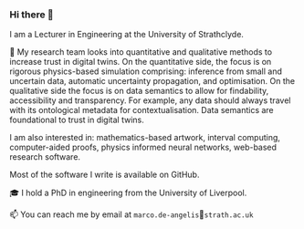 ### Hi there 👋 

I am a Lecturer in Engineering at the University of Strathclyde.

<!--I'm a research associate (postdoc) at the University of Liverpool. -->

🔭 My research team looks into quantitative and qualitative methods to increase trust in digital twins. On the quantitative side, the focus is on rigorous physics-based simulation comprising: inference from small and uncertain data, automatic uncertainty propagation, and optimisation. 
On the qualitative side the focus is on data semantics to allow for findability, accessibility and transparency. For example, any data should always travel with its ontological metadata for contextualisation. Data semantics are foundational to trust in digital twins.


<!--My research focuses on theoretical and practical aspects of computing with uncertainty. My areas of interest are: (1) rigorous inference from small-sized datasets with imprecise probability and robust Bayes; (2) propagation of uncertainty through complex computations; (3) code optimization on GPUs and super computers.-->

I am also interested in: mathematics-based artwork, interval computing, computer-aided proofs, physics informed neural networks, web-based research software. 

<!--My research is helping casting more light on: * digital twins technology, * hard-to-diagnose diseases, * quantification of uncertainty in engineering and machine learning; the latter include: measurement uncertainty (stats & eng), population uncertainty (stats), input uncertainty (eng), truncation error (eng & cs), roundoff error (eng & cs), generalization error (ml & cs), confidence and prediction uncertainty (ml & cs).-->

<!--My research focuses on the rigorous and efficient bounding of computational codes via both intrusive and non-intrusive algorithms.
🔭 I am currently working on a Python library for the propagation of uncertainty characterised by gaps, due to lack of knowledge, limited sample size, limited measurement precision and more.-->

<!--💬 Ask me about: interval analysis, probability-bounds analysis, reliability analysis, diagnostic uncertainty, error propagation, senstivity analysis, belief networks.-->

Most of the software I write is available on GitHub.

🎓 I hold a PhD in engineering from the University of Liverpool. 

📫 You can reach me by email at `marco.de-angelis`&#128231;`strath.ac.uk`


<!--
**marcodeangelis/marcodeangelis** is a ✨ _special_ ✨ repository because its `README.md` (this file) appears on your GitHub profile.

Here are some ideas to get you started:

- 🔭 I’m currently working on ...
- 🌱 I’m currently learning ...
- 👯 I’m looking to collaborate on ...
- 🤔 I’m looking for help with ...
- 💬 Ask me about ...
- 📫 How to reach me: ...
- 😄 Pronouns: ...
- ⚡ Fun fact: ...

>I am a postdoctoral research associate at the University of Liverpool since May 2018.
							My research focuses on the efficient and rigorous uncertainty propagation through computational codes via both intrusive and non-intrusive algorithms.
							I am appointed for the <i>Uncertainty</i> theme on the <a href="http://digitwin.ac.uk">EPSRC programme grant on Digital Twins</a> for improved dynamic design.
							Previously, I was academic manager of the centre for doctoral training in complex systems and environments at the University of Liverpool's <a href="https://riskinstitute.uk">Institute for Risk and Uncertainty</a> for over two years.
							I hold a PhD in risk and uncertainty in engineering from UoL, an MSc <i>cum laude</i> and a BSc <i>cum laude</i> in engineering for the mitigation of natural risks from <i>Roma Tre</i>, University of Rome. </p>

-->

